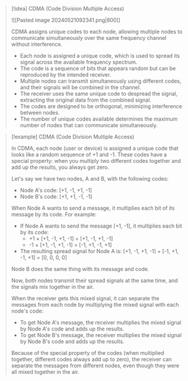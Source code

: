 > [!idea] CDMA (Code Division Multiple Access)
>
> ![[Pasted image 20240521092341.png|800]]
>
> CDMA assigns unique codes to each node, allowing multiple nodes to communicate simultaneously over the same frequency channel without interference.
>
> - Each node is assigned a unique code, which is used to spread its signal across the available frequency spectrum.
> - The code is a sequence of bits that appears random but can be reproduced by the intended receiver.
> - Multiple nodes can transmit simultaneously using different codes, and their signals will be combined in the channel.
> - The receiver uses the same unique code to despread the signal, extracting the original data from the combined signal.
> - The codes are designed to be orthogonal, minimizing interference between nodes.
> - The number of unique codes available determines the maximum number of nodes that can communicate simultaneously.


> [!example] CDMA (Code Division Multiple Access)
>
> In CDMA, each node (user or device) is assigned a unique code that looks like a random sequence of +1 and -1. These codes have a special property: when you multiply two different codes together and add up the results, you always get zero.
>
> Let's say we have two nodes, A and B, with the following codes:
> - Node A's code: [+1, -1, +1, -1]
> - Node B's code: [+1, +1, -1, -1]
>
> When Node A wants to send a message, it multiplies each bit of its message by its code. For example:
> - If Node A wants to send the message [+1, -1], it multiplies each bit by its code:
>   - +1 × [+1, -1, +1, -1] = [+1, -1, +1, -1]
>   - -1 × [+1, -1, +1, -1] = [-1, +1, -1, +1]
> - The resulting spread signal for Node A is: [+1, -1, +1, -1] + [-1, +1, -1, +1] = [0, 0, 0, 0]
>
> Node B does the same thing with its message and code.
>
> Now, both nodes transmit their spread signals at the same time, and the signals mix together in the air.
>
> When the receiver gets this mixed signal, it can separate the messages from each node by multiplying the mixed signal with each node's code:
> - To get Node A's message, the receiver multiplies the mixed signal by Node A's code and adds up the results.
> - To get Node B's message, the receiver multiplies the mixed signal by Node B's code and adds up the results.
>
> Because of the special property of the codes (when multiplied together, different codes always add up to zero), the receiver can separate the messages from different nodes, even though they were all mixed together in the air.
